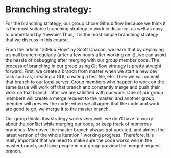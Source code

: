 # Branching strategy:
For the branching strategy, our group chose Github flow because we think it is the most suitable branching strategy to work in distance, as well as easy to understand by “newbie”.Thus, it is the most simple branching strategy that we discuss in this course.

From the article “GitHub Flow” by Scott Chacon, we learn that by deploying a small branch regularly (after a few hours after working on it), we can avoid the hassle of debugging after merging with our group member code. The process of branching in our group using Git flow strategy is pretty straight forward. First, we create a branch from master when we start a new dev task such as, creating a GUI, creating a test file, etc. Then we will commit that branch to our local server. Group members who happen to work on the same issue will work off that branch and constantly merge and push their work on that branch, after we are satisfied with our work. One of our group members will create a merge request to the master, and another group member will preview the code; when we all agree that the code and work are good to go, we merge it to the master branch.

Our group thinks this strategy works very well, we don’t have to worry about the conflict while merging our code, or keep track of numerous branches. Moreover, the master branch always got updated, and almost the latest version of the whole iteration 1 working progress. Therefore, it is really important that we need to make sure the code works well in the master branch, and have people in our group preview the merged request branch.
